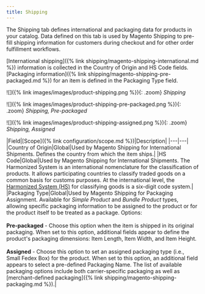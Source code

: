 ```yaml
---
title: Shipping
---
```


The Shipping tab defines international and packaging data for products in your catalog. Data defined on this tab is used by Magento Shipping to pre-fill shipping information for customers during checkout and for other order fulfillment workflows.

[International shipping]({% link shipping/magento-shipping-international.md %}) information is collected in the Country of Origin and HS Code fields. [Packaging information]({% link shipping/magento-shipping-pre-packaged.md %}) for an item is defined in the Packaging Type field.

![]({% link images/images/product-shipping.png %}){: .zoom}
_Shipping_

![]({% link images/images/product-shipping-pre-packaged.png %}){: .zoom}
_Shipping, Pre-packaged_

![]({% link images/images/product-shipping-assigned.png %}){: .zoom}
_Shipping, Assigned_

|Field|[Scope]({% link configuration/scope.md %})|Description|
|---|---|
|Country of Origin|Global|Used by Magento Shipping for International Shipments. Defines the country from which the item ships.|
|HS Code|Global|Used by Magento Shipping for International Shipments. The Harmonized System is an international nomenclature for the classification of products. It allows participating countries to classify traded goods on a common basis for customs purposes. At the international level, the [Harmonized System (HS)](https://unstats.un.org/unsd/tradekb/Knowledgebase/50018/Harmonized-Commodity-Description-and-Coding-Systems-HS) for classifying goods is a six-digit code system.|
|Packaging Type|Global|Used by Magento Shipping for Packaging Assignment. Available for _Simple Product_ and _Bundle Product_ types, allowing specific packaging information to be assigned to the product or for the product itself to be treated as a package. Options:<br/><br/>**Pre-packaged** - Choose this option when the item is shipped in its original packaging. When set to this option, additional fields appear to define the product's packaging dimensions: Item Length, Item Width, and Item Height.<br/><br/>**Assigned** - Choose this option to set an assigned packaging type (i.e., Small Fedex Box) for the product. When set to this option, an additional field appears to select a pre-defined Packaging Name. The list of available packaging options include both carrier-specific packaging as well as [merchant-defined packaging]({% link shipping/magento-shipping-packaging.md %}).|

